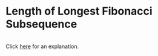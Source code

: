 # Length of Longest Fibonacci Subsequence 

~~~java

~~~

Click [here](Explanation.md) for an explanation.

